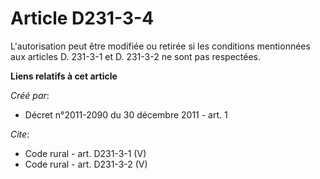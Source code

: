 # Article D231-3-4

L'autorisation peut être modifiée ou retirée si les conditions mentionnées aux articles D. 231-3-1 et D. 231-3-2 ne sont pas
respectées.

**Liens relatifs à cet article**

_Créé par_:

  - Décret n°2011-2090 du 30 décembre 2011 - art. 1

_Cite_:

  - Code rural - art. D231-3-1 (V)
  - Code rural - art. D231-3-2 (V)
